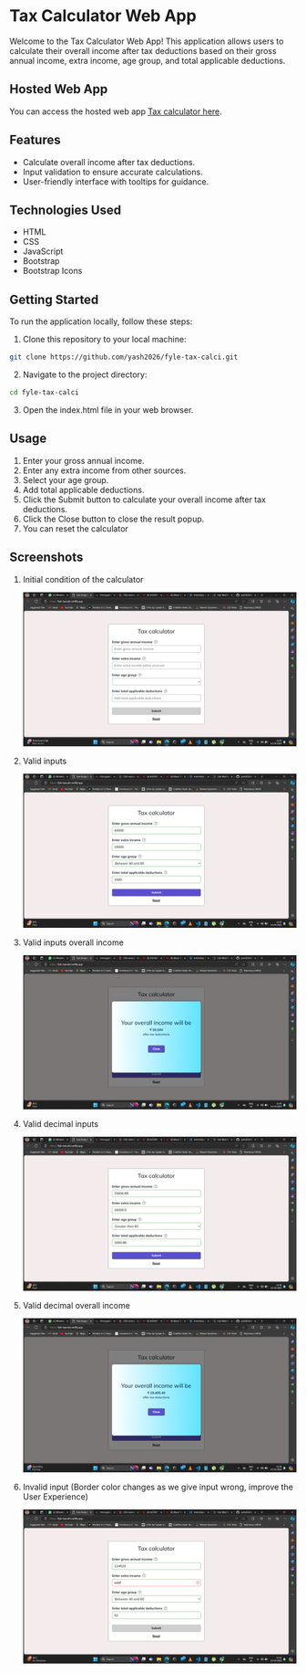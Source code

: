 # Tax Calculator Web App

Welcome to the Tax Calculator Web App! This application allows users to calculate their overall income after tax deductions based on their gross annual income, extra income, age group, and total applicable deductions.

## Hosted Web App

You can access the hosted web app [Tax calculator here](https://fyle-taxcalci.netlify.app/).

## Features

- Calculate overall income after tax deductions.
- Input validation to ensure accurate calculations.
- User-friendly interface with tooltips for guidance.

## Technologies Used

- HTML
- CSS
- JavaScript
- Bootstrap
- Bootstrap Icons

## Getting Started

To run the application locally, follow these steps:

1. Clone this repository to your local machine:

```bash
git clone https://github.com/yash2026/fyle-tax-calci.git
```

2. Navigate to the project directory:

```bash
cd fyle-tax-calci
```

3. Open the index.html file in your web browser.

## Usage

1. Enter your gross annual income.
2. Enter any extra income from other sources.
3. Select your age group.
4. Add total applicable deductions.
5. Click the Submit button to calculate your overall income after tax deductions.
6. Click the Close button to close the result popup.
7. You can reset the calculator

## Screenshots

1. Initial condition of the calculator

   ![Screenshot 1](./screenshots/1.%20Default.png)

2. Valid inputs

   ![Screenshot 2](./screenshots/2.%20Valid%20Inputs.png)

3. Valid inputs overall income

   ![Screenshot 3](./screenshots/3.%20Output%20Income%20Valid%20input.png)

4. Valid decimal inputs

   ![Screenshot 4](./screenshots/4.Decimal%20Valid%20Value.png)

5. Valid decimal overall income

   ![Screenshot 5](./screenshots/5.%20Decimal%20Income%20output.png)

6. Invalid input (Border color changes as we give input wrong, improve the User Experience)

   ![Screenshot 6](./screenshots/6.%20Invalid%20inputs.png)
